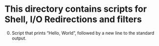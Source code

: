 # This directory contains scripts for Shell, I/O Redirections and filters
0. Script that prints “Hello, World”, followed by a new line to the standard output.
